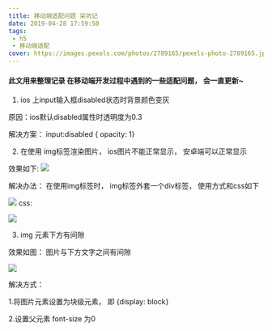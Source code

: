 ```yaml
---
title: 移动端适配问题 采坑记
date: 2019-04-28 17:59:50
tags:
 - h5
 - 移动端适配
cover: https://images.pexels.com/photos/2789165/pexels-photo-2789165.jpeg?auto=compress&cs=tinysrgb&dpr=2&w=500
---
```


#### 此文用来整理记录 在移动端开发过程中遇到的一些适配问题， 会一直更新~

1. ios 上input输入框disabled状态时背景颜色变灰

  原因：ios默认disabled属性时透明度为0.3

  解决方案： input:disabled  { opacity: 1}


2. 在使用 img标签渲染图片， ios图片不能正常显示， 安卓端可以正常显示

  效果如下:
  ![](https://user-gold-cdn.xitu.io/2019/7/8/16bd0b40b5d8178e?w=422&h=234&f=png&s=8535)

  解决办法： 在使用img标签时， img标签外套一个div标签， 使用方式和css如下

  ![](https://user-gold-cdn.xitu.io/2019/7/8/16bd0b659cb6d755?w=604&h=350&f=png&s=43368)
    css:

  ![](https://user-gold-cdn.xitu.io/2019/7/8/16bd0b6ca56eb99b?w=562&h=462&f=png&s=44561)


3. img 元素下方有间隙

  效果如图： 图片与下方文字之间有间隙

  ![](https://user-gold-cdn.xitu.io/2019/7/8/16bd0b7e3d0edbc3?w=338&h=224&f=png&s=23191)

  解决方式：

  1.将图片元素设置为块级元素， 即  {display: block}

  2.设置父元素 font-size 为0

